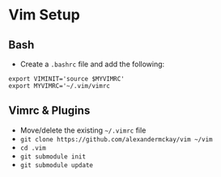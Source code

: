 # Vim Setup

## Bash

- Create a `.bashrc` file and add the following:
```
export VIMINIT='source $MYVIMRC'
export MYVIMRC='~/.vim/vimrc
```

## Vimrc & Plugins

- Move/delete the existing `~/.vimrc` file
- `git clone https://github.com/alexandermckay/vim ~/vim`
- `cd .vim`
- `git submodule init`
- `git submodule update`
